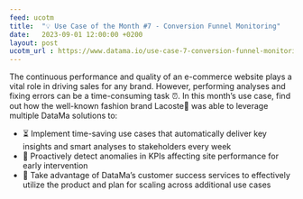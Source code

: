 ```yaml
---
feed: ucotm
title:  "💡 Use Case of the Month #7 - Conversion Funnel Monitoring"
date:   2023-09-01 12:00:00 +0200
layout: post
ucotm_url : https://www.datama.io/use-case-7-conversion-funnel-monitoring/
---
```



The continuous performance and quality of an e-commerce website plays a vital role in driving sales for any brand. However, performing analyses and fixing errors can be a time-consuming task ⏰. In this month’s use case, find out how the well-known fashion brand Lacoste🐊 was able to leverage multiple DataMa solutions to:

* ⏳ Implement time-saving use cases that automatically deliver key insights and smart analyses to stakeholders every week
* 🚨 Proactively detect anomalies in KPIs affecting site performance for early intervention
* 🌱 Take advantage of DataMa’s customer success services to effectively utilize the product and plan for scaling across additional use cases
